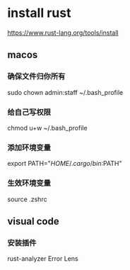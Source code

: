 # install rust
https://www.rust-lang.org/tools/install
## macos
### 确保文件归你所有
sudo chown admin:staff ~/.bash_profile
### 给自己写权限
chmod u+w ~/.bash_profile
### 添加环境变量
export PATH="$HOME/.cargo/bin:$PATH"
### 生效环境变量
source .zshrc
## visual code
### 安装插件
rust-analyzer
Error Lens

